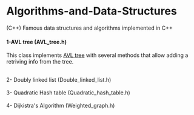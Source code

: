 # Algorithms-and-Data-Structures</br>
(C++) Famous data structures and algorithms implemented in C++</br>

<h4>1-AVL tree (AVL_tree.h)</h4>
  This class implements <a href="https://en.wikipedia.org/wiki/AVL_tree" target="_blank">AVL tree</a> with several methods
  that allow adding a retriving info from the tree.</br></br>
  
2- Doubly linked list (Double_linked_list.h) </br></br>
3- Quadratic Hash table (Quadratic_hash_table.h)</br></br>
4- Dijkistra's Algorithm (Weighted_graph.h)</br>
